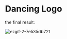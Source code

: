 # Dancing Logo 

the final result:

![ezgif-2-7e535db721](/Users/zhijia/DancingLogo/ezgif-2-7e535db721.gif)

